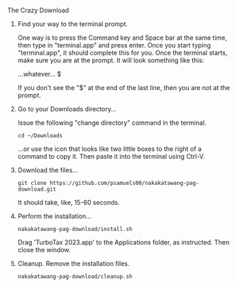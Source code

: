 The Crazy Download

1. Find your way to the terminal prompt.

   One way is to press the Command key and Space bar at the same time, then type in "terminal.app" and press enter.
   Once you start typing "terminal.app", it should complete this for you.  Once the terminal starts, make sure you
   are at the prompt.  It will look something like this:

   ...whatever... $

   If you don't see the "$" at the end of the last line, then you are not at the prompt.

2. Go to your Downloads directory...

   Issue the following "change directory" command in the terminal.

       cd ~/Downloads

   ...or use the icon that looks like two little boxes to the right of a command to copy it.
   Then paste it into the terminal using Ctrl-V.

3. Download the files...

       git clone https://github.com/psamuels00/nakakatawang-pag-download.git

   It should take, like, 15-60 seconds.

4. Perform the installation...

       nakakatawang-pag-download/install.sh

   Drag 'TurboTax 2023.app' to the Applications folder, as instructed.
   Then close the window.

5. Cleanup.  Remove the installation files.

       nakakatawang-pag-download/cleanup.sh

